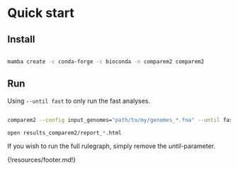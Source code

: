 # Quick start

## Install

```bash

mamba create -c conda-forge -c bioconda -n comparem2 comparem2

```

## Run

Using `--until fast` to only run the fast analyses.

```bash

comparem2 --config input_genomes="path/to/my/genomes_*.fna" --until fast 

open results_comparem2/report_*.html

```

If you wish to run the full rulegraph, simply remove the _until_-parameter.




{!resources/footer.md!}

